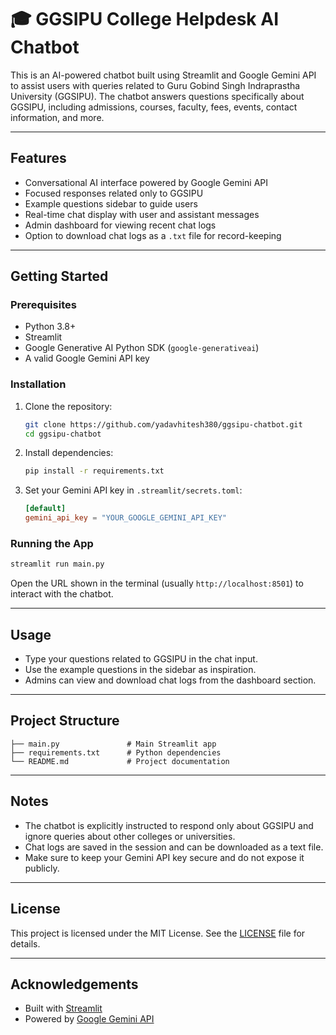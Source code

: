 # 🎓 GGSIPU College Helpdesk AI Chatbot

This is an AI-powered chatbot built using Streamlit and Google Gemini API to assist users with queries related to Guru Gobind Singh Indraprastha University (GGSIPU). The chatbot answers questions specifically about GGSIPU, including admissions, courses, faculty, fees, events, contact information, and more.

---

## Features

- Conversational AI interface powered by Google Gemini API
- Focused responses related only to GGSIPU
- Example questions sidebar to guide users
- Real-time chat display with user and assistant messages
- Admin dashboard for viewing recent chat logs
- Option to download chat logs as a `.txt` file for record-keeping

---

## Getting Started

### Prerequisites

- Python 3.8+
- Streamlit
- Google Generative AI Python SDK (`google-generativeai`)
- A valid Google Gemini API key

### Installation

1. Clone the repository:

   ```bash
   git clone https://github.com/yadavhitesh380/ggsipu-chatbot.git
   cd ggsipu-chatbot
   ```

2. Install dependencies:

   ```bash
   pip install -r requirements.txt
   ```

3. Set your Gemini API key in `.streamlit/secrets.toml`:

   ```toml
   [default]
   gemini_api_key = "YOUR_GOOGLE_GEMINI_API_KEY"
   ```

### Running the App

```bash
streamlit run main.py
```

Open the URL shown in the terminal (usually `http://localhost:8501`) to interact with the chatbot.

---

## Usage

- Type your questions related to GGSIPU in the chat input.
- Use the example questions in the sidebar as inspiration.
- Admins can view and download chat logs from the dashboard section.

---

## Project Structure

```
├── main.py               # Main Streamlit app
├── requirements.txt      # Python dependencies
└── README.md             # Project documentation
```

---

## Notes

- The chatbot is explicitly instructed to respond only about GGSIPU and ignore queries about other colleges or universities.
- Chat logs are saved in the session and can be downloaded as a text file.
- Make sure to keep your Gemini API key secure and do not expose it publicly.

---

## License

This project is licensed under the MIT License. See the [LICENSE](LICENSE) file for details.

---

## Acknowledgements

- Built with [Streamlit](https://streamlit.io/)
- Powered by [Google Gemini API](https://developers.generativeai.google/)
